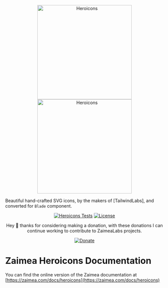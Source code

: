 <p align="center">
  <a href="https://zaimea.com/#gh-light-mode-only" target="_blank">
    <img src=".github/logo-light.svg" alt="Heroicons" width="300">
  </a>
  <a href="https://zaimea.com/#gh-dark-mode-only" target="_blank">
    <img src=".github/logo-dark.svg" alt="Heroicons" width="300">
  </a>
</p>
<p align="center">

  Beautiful hand-crafted SVG icons, by the makers of [TailwindLabs], and converted for `Blade` component.
<p>
<p align="center">
    <a href="https://github.com/zaimealabs/heroicons/actions/workflows/tests.yml"><img src="https://github.com/zaimealabs/heroicons/actions/workflows/tests.yml/badge.svg" alt="Heroicons Tests"></a>
    <a href="https://github.com/zaimealabs/heroicons/blob/main/LICENSE"><img src="https://img.shields.io/badge/License-Mit-brightgreen.svg" alt="License"></a>
</p>
<div align="center">
  Hey 👋 thanks for considering making a donation, with these donations I can continue working to contribute to ZaimeaLabs projects.
  
  [![Donate](https://img.shields.io/badge/Via_PayPal-blue)](https://www.paypal.com/donate/?hosted_button_id=V6YPST5PUAUKS)
</div>

# Zaimea Heroicons Documentation

You can find the online version of the Zaimea documentation at [https://zaimea.com/docs/heroicons](https://zaimea.com/docs/heroicons)
